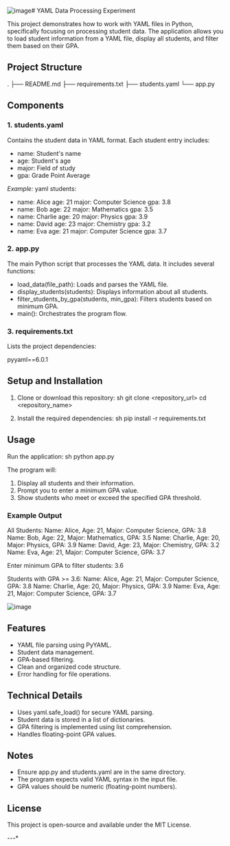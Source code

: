 ![image](https://github.com/user-attachments/assets/33db17cd-e66e-4dc9-b00b-2d58e3c052a0)# YAML Data Processing Experiment

This project demonstrates how to work with YAML files in Python, specifically focusing on processing student data. The application allows you to load student information from a YAML file, display all students, and filter them based on their GPA.

## Project Structure

.
├── README.md
├── requirements.txt
├── students.yaml
└── app.py


## Components
### 1. students.yaml
Contains the student data in YAML format. Each student entry includes:
- name: Student's name
- age: Student's age
- major: Field of study
- gpa: Grade Point Average

*Example:*
yaml
students:
  - name: Alice
    age: 21
    major: Computer Science
    gpa: 3.8
  - name: Bob
    age: 22
    major: Mathematics
    gpa: 3.5
  - name: Charlie
    age: 20
    major: Physics
    gpa: 3.9
  - name: David
    age: 23
    major: Chemistry
    gpa: 3.2
  - name: Eva
    age: 21
    major: Computer Science
    gpa: 3.7


### 2. app.py
The main Python script that processes the YAML data. It includes several functions:
- load_data(file_path): Loads and parses the YAML file.
- display_students(students): Displays information about all students.
- filter_students_by_gpa(students, min_gpa): Filters students based on minimum GPA.
- main(): Orchestrates the program flow.

### 3. requirements.txt
Lists the project dependencies:

pyyaml==6.0.1


## Setup and Installation
1. Clone or download this repository:
   sh
   git clone <repository_url>
   cd <repository_name>
   
2. Install the required dependencies:
   sh
   pip install -r requirements.txt
   

## Usage
Run the application:
sh
python app.py


The program will:
1. Display all students and their information.
2. Prompt you to enter a minimum GPA value.
3. Show students who meet or exceed the specified GPA threshold.

### Example Output

All Students:
Name: Alice, Age: 21, Major: Computer Science, GPA: 3.8
Name: Bob, Age: 22, Major: Mathematics, GPA: 3.5
Name: Charlie, Age: 20, Major: Physics, GPA: 3.9
Name: David, Age: 23, Major: Chemistry, GPA: 3.2
Name: Eva, Age: 21, Major: Computer Science, GPA: 3.7

Enter minimum GPA to filter students: 3.6

Students with GPA >= 3.6:
Name: Alice, Age: 21, Major: Computer Science, GPA: 3.8
Name: Charlie, Age: 20, Major: Physics, GPA: 3.9
Name: Eva, Age: 21, Major: Computer Science, GPA: 3.7

![image](https://github.com/user-attachments/assets/52ea1d73-4be6-4dc8-a8c2-f28f9bb8816c)


## Features
- YAML file parsing using PyYAML.
- Student data management.
- GPA-based filtering.
- Clean and organized code structure.
- Error handling for file operations.

## Technical Details
- Uses yaml.safe_load() for secure YAML parsing.
- Student data is stored in a list of dictionaries.
- GPA filtering is implemented using list comprehension.
- Handles floating-point GPA values.

## Notes
- Ensure app.py and students.yaml are in the same directory.
- The program expects valid YAML syntax in the input file.
- GPA values should be numeric (floating-point numbers).

## License
This project is open-source and available under the MIT License.

---*
